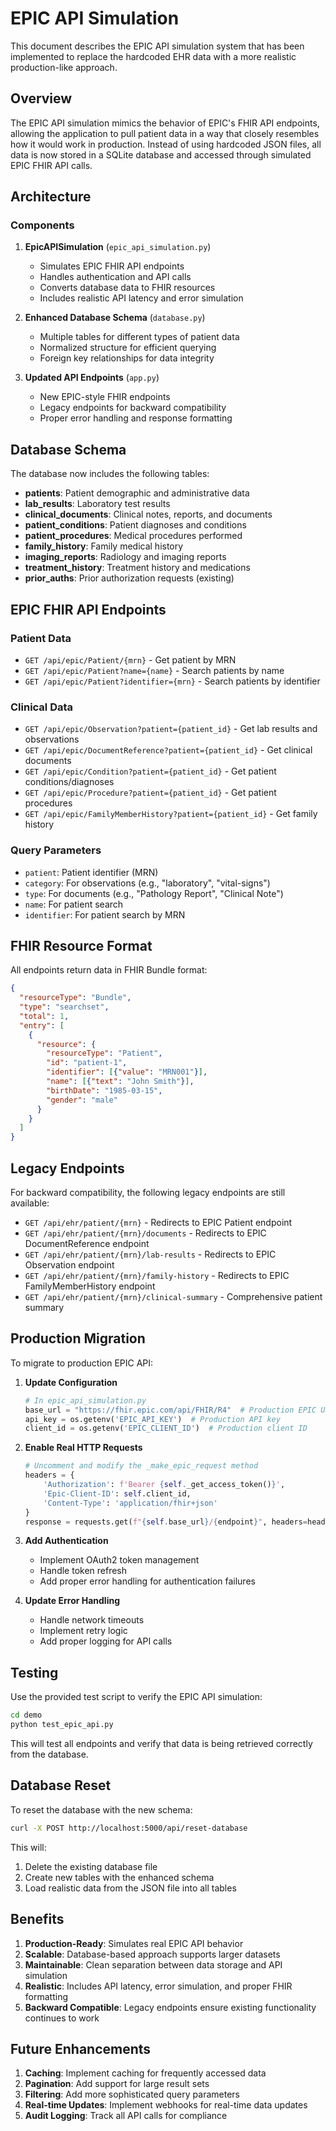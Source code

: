 # EPIC API Simulation

This document describes the EPIC API simulation system that has been implemented to replace the hardcoded EHR data with a more realistic production-like approach.

## Overview

The EPIC API simulation mimics the behavior of EPIC's FHIR API endpoints, allowing the application to pull patient data in a way that closely resembles how it would work in production. Instead of using hardcoded JSON files, all data is now stored in a SQLite database and accessed through simulated EPIC FHIR API calls.

## Architecture

### Components

1. **EpicAPISimulation** (`epic_api_simulation.py`)
   - Simulates EPIC FHIR API endpoints
   - Handles authentication and API calls
   - Converts database data to FHIR resources
   - Includes realistic API latency and error simulation

2. **Enhanced Database Schema** (`database.py`)
   - Multiple tables for different types of patient data
   - Normalized structure for efficient querying
   - Foreign key relationships for data integrity

3. **Updated API Endpoints** (`app.py`)
   - New EPIC-style FHIR endpoints
   - Legacy endpoints for backward compatibility
   - Proper error handling and response formatting

## Database Schema

The database now includes the following tables:

- **patients**: Patient demographic and administrative data
- **lab_results**: Laboratory test results
- **clinical_documents**: Clinical notes, reports, and documents
- **patient_conditions**: Patient diagnoses and conditions
- **patient_procedures**: Medical procedures performed
- **family_history**: Family medical history
- **imaging_reports**: Radiology and imaging reports
- **treatment_history**: Treatment history and medications
- **prior_auths**: Prior authorization requests (existing)

## EPIC FHIR API Endpoints

### Patient Data
- `GET /api/epic/Patient/{mrn}` - Get patient by MRN
- `GET /api/epic/Patient?name={name}` - Search patients by name
- `GET /api/epic/Patient?identifier={mrn}` - Search patients by identifier

### Clinical Data
- `GET /api/epic/Observation?patient={patient_id}` - Get lab results and observations
- `GET /api/epic/DocumentReference?patient={patient_id}` - Get clinical documents
- `GET /api/epic/Condition?patient={patient_id}` - Get patient conditions/diagnoses
- `GET /api/epic/Procedure?patient={patient_id}` - Get patient procedures
- `GET /api/epic/FamilyMemberHistory?patient={patient_id}` - Get family history

### Query Parameters
- `patient`: Patient identifier (MRN)
- `category`: For observations (e.g., "laboratory", "vital-signs")
- `type`: For documents (e.g., "Pathology Report", "Clinical Note")
- `name`: For patient search
- `identifier`: For patient search by MRN

## FHIR Resource Format

All endpoints return data in FHIR Bundle format:

```json
{
  "resourceType": "Bundle",
  "type": "searchset",
  "total": 1,
  "entry": [
    {
      "resource": {
        "resourceType": "Patient",
        "id": "patient-1",
        "identifier": [{"value": "MRN001"}],
        "name": [{"text": "John Smith"}],
        "birthDate": "1985-03-15",
        "gender": "male"
      }
    }
  ]
}
```

## Legacy Endpoints

For backward compatibility, the following legacy endpoints are still available:

- `GET /api/ehr/patient/{mrn}` - Redirects to EPIC Patient endpoint
- `GET /api/ehr/patient/{mrn}/documents` - Redirects to EPIC DocumentReference endpoint
- `GET /api/ehr/patient/{mrn}/lab-results` - Redirects to EPIC Observation endpoint
- `GET /api/ehr/patient/{mrn}/family-history` - Redirects to EPIC FamilyMemberHistory endpoint
- `GET /api/ehr/patient/{mrn}/clinical-summary` - Comprehensive patient summary

## Production Migration

To migrate to production EPIC API:

1. **Update Configuration**
   ```python
   # In epic_api_simulation.py
   base_url = "https://fhir.epic.com/api/FHIR/R4"  # Production EPIC URL
   api_key = os.getenv('EPIC_API_KEY')  # Production API key
   client_id = os.getenv('EPIC_CLIENT_ID')  # Production client ID
   ```

2. **Enable Real HTTP Requests**
   ```python
   # Uncomment and modify the _make_epic_request method
   headers = {
       'Authorization': f'Bearer {self._get_access_token()}',
       'Epic-Client-ID': self.client_id,
       'Content-Type': 'application/fhir+json'
   }
   response = requests.get(f"{self.base_url}/{endpoint}", headers=headers, params=params)
   ```

3. **Add Authentication**
   - Implement OAuth2 token management
   - Handle token refresh
   - Add proper error handling for authentication failures

4. **Update Error Handling**
   - Handle network timeouts
   - Implement retry logic
   - Add proper logging for API calls

## Testing

Use the provided test script to verify the EPIC API simulation:

```bash
cd demo
python test_epic_api.py
```

This will test all endpoints and verify that data is being retrieved correctly from the database.

## Database Reset

To reset the database with the new schema:

```bash
curl -X POST http://localhost:5000/api/reset-database
```

This will:
1. Delete the existing database file
2. Create new tables with the enhanced schema
3. Load realistic data from the JSON file into all tables

## Benefits

1. **Production-Ready**: Simulates real EPIC API behavior
2. **Scalable**: Database-based approach supports larger datasets
3. **Maintainable**: Clean separation between data storage and API simulation
4. **Realistic**: Includes API latency, error simulation, and proper FHIR formatting
5. **Backward Compatible**: Legacy endpoints ensure existing functionality continues to work

## Future Enhancements

1. **Caching**: Implement caching for frequently accessed data
2. **Pagination**: Add support for large result sets
3. **Filtering**: Add more sophisticated query parameters
4. **Real-time Updates**: Implement webhooks for real-time data updates
5. **Audit Logging**: Track all API calls for compliance
